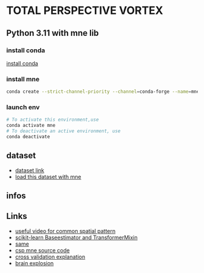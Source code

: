 # TOTAL PERSPECTIVE VORTEX

## Python 3.11 with mne lib
### install conda
[install conda](https://docs.conda.io/projects/conda/en/stable/user-guide/install/index.html)
### install mne
```bash
conda create --strict-channel-priority --channel=conda-forge --name=mne mne-base
```
### launch env
```bash
# To activate this environment,use
conda activate mne
# To deactivate an active environment, use
conda deactivate
```

## dataset
 - [dataset link](https://physionet.org/content/eegmmidb/1.0.0/)
 - [load this dataset with mne](https://mne.tools/stable/overview/datasets_index.html#eegbci-motor-imagery)

## infos

## Links 
 - [useful video for common spatial pattern](https://www.youtube.com/watch?v=EAQcu6DLAS0)
 - [scikit-learn Baseestimator and TransformerMixin](https://sklearn-template.readthedocs.io/en/latest/user_guide.html)
 - [same](https://medium.com/mlearning-ai/workflow-to-build-sklearn-pipelines-54abffddccb1)
 - [csp mne source code](https://github.com/mne-tools/mne-python/blob/main/mne/decoding/csp.py)
 - [cross validation explanation](https://datascientest.com/cross-validation)
 - [brain explosion](https://www.scielo.org.mx/scielo.php?pid=S0035-001X2022000400012&script=sci_arttext)